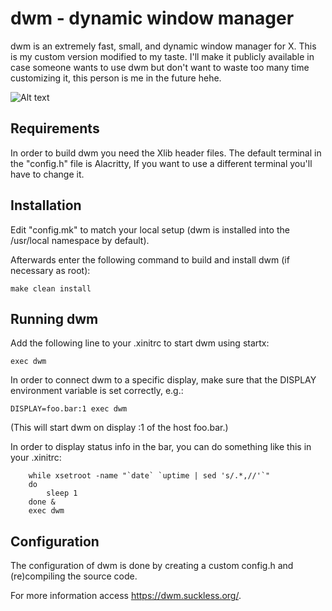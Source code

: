 dwm - dynamic window manager
============================
dwm is an extremely fast, small, and dynamic window manager for X. This is my custom version modified to my taste. I'll make it publicly available in case someone wants to use dwm but don't want to waste too many time customizing it, this person is me in the future hehe.

![Alt text](https://i.imgur.com/k08lWoe.png "Dwm screenshot")


Requirements
------------
In order to build dwm you need the Xlib header files.
The default terminal in the "config.h" file is Alacritty, If you want to use a different terminal you'll have to change it. 


Installation
------------
Edit "config.mk" to match your local setup (dwm is installed into
the /usr/local namespace by default).

Afterwards enter the following command to build and install dwm (if
necessary as root):


`make clean install`


Running dwm
-----------
Add the following line to your .xinitrc to start dwm using startx:

`exec dwm`

In order to connect dwm to a specific display, make sure that
the DISPLAY environment variable is set correctly, e.g.:

`DISPLAY=foo.bar:1 exec dwm`

(This will start dwm on display :1 of the host foo.bar.)

In order to display status info in the bar, you can do something
like this in your .xinitrc:
```
    while xsetroot -name "`date` `uptime | sed 's/.*,//'`"
    do
    	sleep 1
    done &
    exec dwm
```

Configuration
-------------
The configuration of dwm is done by creating a custom config.h
and (re)compiling the source code.

For more information access https://dwm.suckless.org/.
